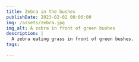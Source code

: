 ```yaml
---
title: Zebra in the bushes
publishDate: 2023-02-02 00:00:00
img: /assets/zebra.jpg
img_alt: A zebra in front of green bushes
description: |
  A zebra eating grass in front of green bushes.
tags:

---
```

